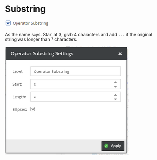 # Substring

![Symbol](../../../img/gridconfig/operator_substring_symbol.png)

As the name says. Start at 3, grab 4 characters and add `...` if the original string was longer than 7 characters.

![Sample](../../../img/gridconfig/operator_substring_sample.png)




